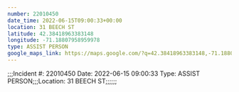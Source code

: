 ```yaml
---
number: 22010450
date_time: 2022-06-15T09:00:33+00:00
location: 31 BEECH ST
latitude: 42.38418963383148
longitude: -71.18807958959978
type: ASSIST PERSON
google_maps_link: https://maps.google.com/?q=42.38418963383148,-71.18807958959978
---
```


;;;Incident #: 22010450   Date: 2022-06-15 09:00:33    Type: ASSIST PERSON;;;Location: 31 BEECH ST;;;;;;
